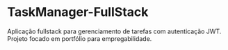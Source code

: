 # TaskManager-FullStack
Aplicação fullstack para gerenciamento de tarefas com autenticação JWT. Projeto focado em portfólio para empregabilidade.
